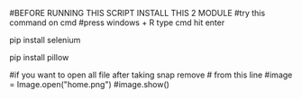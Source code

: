 #BEFORE RUNNING THIS SCRIPT INSTALL THIS 2 MODULE
#try this command on cmd
#press windows + R type cmd hit enter 

pip install selenium

pip install pillow

#if you want to open all file after taking snap remove # from this line 
#image = Image.open("home.png")
#image.show()

